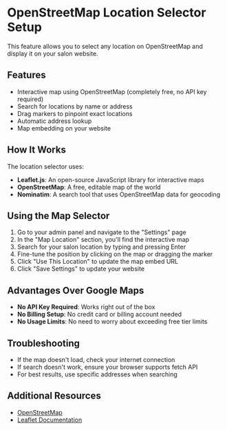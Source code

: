 # OpenStreetMap Location Selector Setup

This feature allows you to select any location on OpenStreetMap and display it on your salon website.

## Features

- Interactive map using OpenStreetMap (completely free, no API key required)
- Search for locations by name or address
- Drag markers to pinpoint exact locations
- Automatic address lookup
- Map embedding on your website

## How It Works

The location selector uses:
- **Leaflet.js**: An open-source JavaScript library for interactive maps
- **OpenStreetMap**: A free, editable map of the world
- **Nominatim**: A search tool that uses OpenStreetMap data for geocoding

## Using the Map Selector

1. Go to your admin panel and navigate to the "Settings" page
2. In the "Map Location" section, you'll find the interactive map
3. Search for your salon location by typing and pressing Enter
4. Fine-tune the position by clicking on the map or dragging the marker
5. Click "Use This Location" to update the map embed URL
6. Click "Save Settings" to update your website

## Advantages Over Google Maps

- **No API Key Required**: Works right out of the box
- **No Billing Setup**: No credit card or billing account needed
- **No Usage Limits**: No need to worry about exceeding free tier limits

## Troubleshooting

- If the map doesn't load, check your internet connection
- If search doesn't work, ensure your browser supports fetch API
- For best results, use specific addresses when searching

## Additional Resources

- [OpenStreetMap](https://www.openstreetmap.org/)
- [Leaflet Documentation](https://leafletjs.com/) 